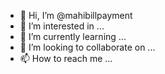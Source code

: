 - 👋 Hi, I’m @mahibillpayment
- 👀 I’m interested in ...
- 🌱 I’m currently learning ...
- 💞️ I’m looking to collaborate on ...
- 📫 How to reach me ...

<!---
mahibillpayment/mahibillpayment is a ✨ special ✨ repository because its `README.md` (this file) appears on your GitHub profile.
You can click the Preview link to take a look at your changes.
--->
